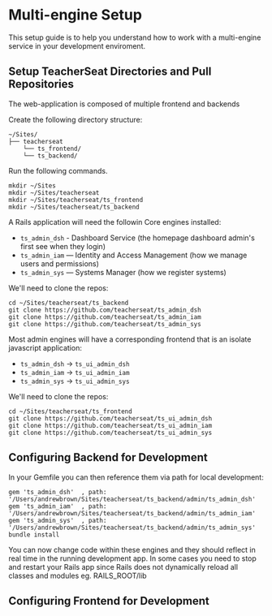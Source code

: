 # Multi-engine Setup

This setup guide is to help you understand how to work with a multi-engine service in your development enviroment.


## Setup TeacherSeat Directories and Pull Repositories 

The web-application is composed of multiple frontend and backends

Create the following directory structure:

```
~/Sites/
├── teacherseat
    └── ts_frontend/
    └── ts_backend/
```

Run the following commands. 
```
mkdir ~/Sites
mkdir ~/Sites/teacherseat
mkdir ~/Sites/teacherseat/ts_frontend
mkdir ~/Sites/teacherseat/ts_backend
```

A Rails application will need the followin Core engines installed:

- `ts_admin_dsh` - Dashboard Service (the homepage dashboard admin's first see when they login)
- `ts_admin_iam` — Identity and Access Management (how we manage users and permissions)
- `ts_admin_sys` — Systems Manager (how we register systems)

We'll need to clone the repos:

```
cd ~/Sites/teacherseat/ts_backend
git clone https://github.com/teacherseat/ts_admin_dsh
git clone https://github.com/teacherseat/ts_admin_iam
git clone https://github.com/teacherseat/ts_admin_sys
```

Most admin engines will have a corresponding frontend that is an isolate javascript application:

- `ts_admin_dsh` -> `ts_ui_admin_dsh`
- `ts_admin_iam` -> `ts_ui_admin_iam`
- `ts_admin_sys` -> `ts_ui_admin_sys`

We'll need to clone the repos:

```
cd ~/Sites/teacherseat/ts_frontend
git clone https://github.com/teacherseat/ts_ui_admin_dsh
git clone https://github.com/teacherseat/ts_ui_admin_iam
git clone https://github.com/teacherseat/ts_ui_admin_sys
```

## Configuring Backend for Development

In your Gemfile you can then reference them via path for local development:

```
gem 'ts_admin_dsh'  , path: '/Users/andrewbrown/Sites/teacherseat/ts_backend/admin/ts_admin_dsh'
gem 'ts_admin_iam'  , path: '/Users/andrewbrown/Sites/teacherseat/ts_backend/admin/ts_admin_iam'
gem 'ts_admin_sys'  , path: '/Users/andrewbrown/Sites/teacherseat/ts_backend/admin/ts_admin_sys'
bundle install
```

You can now change code within these engines and they should reflect in real time in the running development app.
In some cases you need to stop and restart your Rails app since Rails does not dynamically reload all classes and modules eg. RAILS_ROOT/lib

## Configuring Frontend for Development


